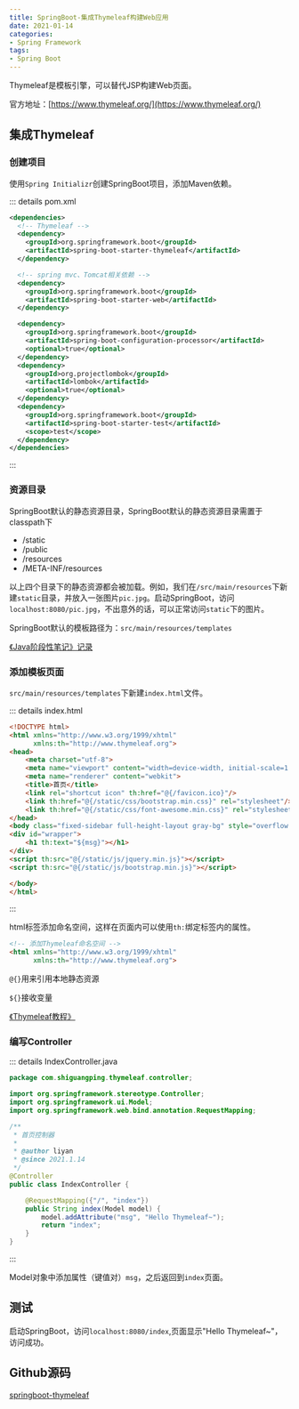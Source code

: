 ```yaml
---
title: SpringBoot-集成Thymeleaf构建Web应用
date: 2021-01-14
categories:
- Spring Framework
tags:
- Spring Boot
---
```


Thymeleaf是模板引擎，可以替代JSP构建Web页面。

官方地址：[https://www.thymeleaf.org/](https://www.thymeleaf.org/)



## 集成Thymeleaf

### 创建项目

使用`Spring Initializr`创建SpringBoot项目，添加Maven依赖。

::: details pom.xml

```xml
<dependencies>
  <!-- Thymeleaf -->
  <dependency>
    <groupId>org.springframework.boot</groupId>
    <artifactId>spring-boot-starter-thymeleaf</artifactId>
  </dependency>

  <!-- spring mvc、Tomcat相关依赖 -->
  <dependency>
    <groupId>org.springframework.boot</groupId>
    <artifactId>spring-boot-starter-web</artifactId>
  </dependency>

  <dependency>
    <groupId>org.springframework.boot</groupId>
    <artifactId>spring-boot-configuration-processor</artifactId>
    <optional>true</optional>
  </dependency>
  <dependency>
    <groupId>org.projectlombok</groupId>
    <artifactId>lombok</artifactId>
    <optional>true</optional>
  </dependency>
  <dependency>
    <groupId>org.springframework.boot</groupId>
    <artifactId>spring-boot-starter-test</artifactId>
    <scope>test</scope>
  </dependency>
</dependencies>
```

:::



### 资源目录

SpringBoot默认的静态资源目录，SpringBoot默认的静态资源目录需置于classpath下

- /static
- /public
- /resources
- /META-INF/resources

以上四个目录下的静态资源都会被加载。例如，我们在`/src/main/resources`下新建`static`目录，并放入一张图片`pic.jpg`。启动SpringBoot，访问`localhost:8080/pic.jpg`，不出意外的话，可以正常访问`static`下的图片。

SpringBoot默认的模板路径为：`src/main/resources/templates`



[《Java阶段性笔记》记录](https://javabook.shiguangping.com/frame4/%E5%AF%BC%E5%85%A5%E9%9D%99%E6%80%81%E8%B5%84%E6%BA%90.html)



### 添加模板页面

`src/main/resources/templates`下新建`index.html`文件。

::: details index.html

```html
<!DOCTYPE html>
<html xmlns="http://www.w3.org/1999/xhtml"
      xmlns:th="http://www.thymeleaf.org">
<head>
    <meta charset="utf-8">
    <meta name="viewport" content="width=device-width, initial-scale=1.0">
    <meta name="renderer" content="webkit">
    <title>首页</title>
    <link rel="shortcut icon" th:href="@{/favicon.ico}"/>
    <link th:href="@{/static/css/bootstrap.min.css}" rel="stylesheet"/>
    <link th:href="@{/static/css/font-awesome.min.css}" rel="stylesheet"/>
</head>
<body class="fixed-sidebar full-height-layout gray-bg" style="overflow:hidden">
<div id="wrapper">
    <h1 th:text="${msg}"></h1>
</div>
<script th:src="@{/static/js/jquery.min.js}"></script>
<script th:src="@{/static/js/bootstrap.min.js}"></script>

</body>
</html>
```

:::

html标签添加命名空间，这样在页面内可以使用`th:`绑定标签内的属性。

```html
<!-- 添加Thymeleaf命名空间 -->
<html xmlns="http://www.w3.org/1999/xhtml"
      xmlns:th="http://www.thymeleaf.org">
```

`@{}`用来引用本地静态资源

`${}`接收变量



[《Thymeleaf教程》](https://thymeleaf.shiguangping.com)



### 编写Controller

::: details IndexController.java

```java
package com.shiguangping.thymeleaf.controller;

import org.springframework.stereotype.Controller;
import org.springframework.ui.Model;
import org.springframework.web.bind.annotation.RequestMapping;

/**
 * 首页控制器
 *
 * @author liyan
 * @since 2021.1.14
 */
@Controller
public class IndexController {

    @RequestMapping({"/", "index"})
    public String index(Model model) {
        model.addAttribute("msg", "Hello Thymeleaf~");
        return "index";
    }
}
```

:::

Model对象中添加属性（键值对）`msg`，之后返回到`index`页面。



## 测试

启动SpringBoot，访问`localhost:8080/index`,页面显示"Hello Thymeleaf~"，访问成功。



## Github源码

[springboot-thymeleaf](https://github.com/ENNRIaaa/SpringBootShip/tree/main/springboot-thymeleaf)